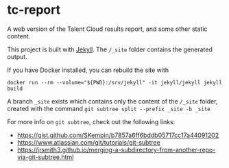 # tc-report
A web version of the Talent Cloud results report, and some other static content.

This project is built with [Jekyll](https://jekyllrb.com/). The `/_site` folder contains the generated output.

If you have Docker installed, you can rebuild the site with
```
docker run --rm --volume="${PWD}:/srv/jekyll" -it jekyll/jekyll jekyll build
```

A branch `_site` exists which contains only the content of the `/_site` folder, created with the command `git subtree split --prefix _site -b _site`

For more info on `git subtree`, check out the following links:
- https://gist.github.com/SKempin/b7857a6ff6bddb05717cc17a44091202
- https://www.atlassian.com/git/tutorials/git-subtree
- https://jrsmith3.github.io/merging-a-subdirectory-from-another-repo-via-git-subtree.html